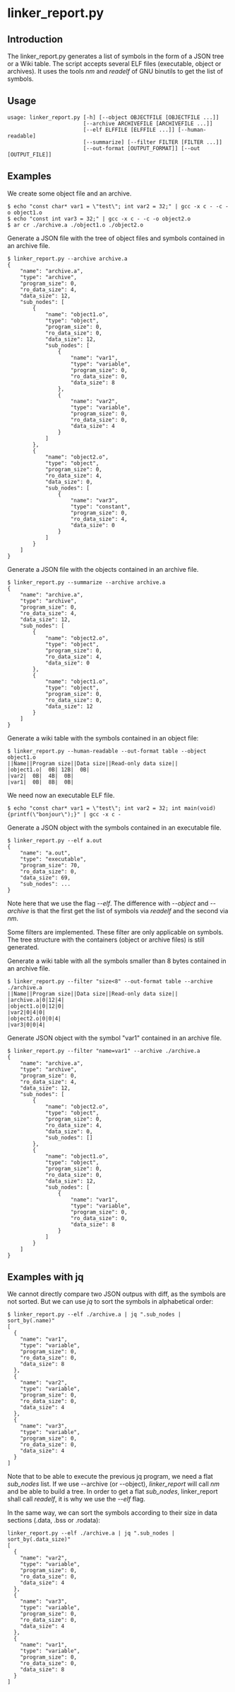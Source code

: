 # linker_report.py

## Introduction

The linker_report.py generates a list of symbols in the form of a JSON tree or
a Wiki table. The script accepts several ELF files (executable, object or
archives). It uses the tools *nm* and *readelf* of GNU binutils to get the list
of symbols.

## Usage

```
usage: linker_report.py [-h] [--object OBJECTFILE [OBJECTFILE ...]]
                        [--archive ARCHIVEFILE [ARCHIVEFILE ...]]
                        [--elf ELFFILE [ELFFILE ...]] [--human-readable]
                        [--summarize] [--filter FILTER [FILTER ...]]
                        [--out-format [OUTPUT_FORMAT]] [--out [OUTPUT_FILE]]
```

## Examples

We create some object file and an archive.

```console
$ echo "const char* var1 = \"test\"; int var2 = 32;" | gcc -x c - -c -o object1.o
$ echo "const int var3 = 32;" | gcc -x c - -c -o object2.o
$ ar cr ./archive.a ./object1.o ./object2.o
```

Generate a JSON file with the tree of object files and symbols contained in
an archive file.

```console
$ linker_report.py --archive archive.a
{
    "name": "archive.a",
    "type": "archive",
    "program_size": 0,
    "ro_data_size": 4,
    "data_size": 12,
    "sub_nodes": [
        {
            "name": "object1.o",
            "type": "object",
            "program_size": 0,
            "ro_data_size": 0,
            "data_size": 12,
            "sub_nodes": [
                {
                    "name": "var1",
                    "type": "variable",
                    "program_size": 0,
                    "ro_data_size": 0,
                    "data_size": 8
                },
                {
                    "name": "var2",
                    "type": "variable",
                    "program_size": 0,
                    "ro_data_size": 0,
                    "data_size": 4
                }
            ]
        },
        {
            "name": "object2.o",
            "type": "object",
            "program_size": 0,
            "ro_data_size": 4,
            "data_size": 0,
            "sub_nodes": [
                {
                    "name": "var3",
                    "type": "constant",
                    "program_size": 0,
                    "ro_data_size": 4,
                    "data_size": 0
                }
            ]
        }
    ]
}
```

Generate a JSON file with the objects contained in an archive file.

```console
$ linker_report.py --summarize --archive archive.a
{
    "name": "archive.a",
    "type": "archive",
    "program_size": 0,
    "ro_data_size": 4,
    "data_size": 12,
    "sub_nodes": [
        {
            "name": "object2.o",
            "type": "object",
            "program_size": 0,
            "ro_data_size": 4,
            "data_size": 0
        },
        {
            "name": "object1.o",
            "type": "object",
            "program_size": 0,
            "ro_data_size": 0,
            "data_size": 12
        }
    ]
}
```

Generate a wiki table with the symbols contained in an object file:

```console
$ linker_report.py --human-readable --out-format table --object object1.o
||Name||Program size||Data size||Read-only data size||
|object1.o|  0B| 12B|  0B|
|var2|  0B|  4B|  0B|
|var1|  0B|  8B|  0B|
```

We need now an executable ELF file.

```console
$ echo "const char* var1 = \"test\"; int var2 = 32; int main(void) {printf(\"bonjour\");}" | gcc -x c -
```

Generate a JSON object with the symbols contained in an executable file.

```console
$ linker_report.py --elf a.out
{
    "name": "a.out",
    "type": "executable",
    "program_size": 70,
    "ro_data_size": 0,
    "data_size": 69,
    "sub_nodes": ...
}
```

Note here that we use the flag *--elf*. The difference with *--object* and
*--archive* is that the first get the list of symbols via *readelf* and the
second via *nm*.

Some filters are implemented. These filter are only applicable on symbols. The
tree structure with the containers (object or archive files) is still
generated.

Generate a wiki table with all the symbols smaller than 8 bytes contained in an
archive file.

```console
$ linker_report.py --filter "size<8" --out-format table --archive ./archive.a
||Name||Program size||Data size||Read-only data size||
|archive.a|0|12|4|
|object1.o|0|12|0|
|var2|0|4|0|
|object2.o|0|0|4|
|var3|0|0|4|
```

Generate JSON object with the symbol "var1" contained in an archive file.

```console
$ linker_report.py --filter "name=var1" --archive ./archive.a
{
    "name": "archive.a",
    "type": "archive",
    "program_size": 0,
    "ro_data_size": 4,
    "data_size": 12,
    "sub_nodes": [
        {
            "name": "object2.o",
            "type": "object",
            "program_size": 0,
            "ro_data_size": 4,
            "data_size": 0,
            "sub_nodes": []
        },
        {
            "name": "object1.o",
            "type": "object",
            "program_size": 0,
            "ro_data_size": 0,
            "data_size": 12,
            "sub_nodes": [
                {
                    "name": "var1",
                    "type": "variable",
                    "program_size": 0,
                    "ro_data_size": 0,
                    "data_size": 8
                }
            ]
        }
    ]
}
```

## Examples with jq

We cannot directly compare two JSON outpus with diff, as the symbols are not
sorted. But we can use *jq* to sort the symbols in alphabetical order:

```console
$ linker_report.py --elf ./archive.a | jq ".sub_nodes | sort_by(.name)"
[
  {
    "name": "var1",
    "type": "variable",
    "program_size": 0,
    "ro_data_size": 0,
    "data_size": 8
  },
  {
    "name": "var2",
    "type": "variable",
    "program_size": 0,
    "ro_data_size": 0,
    "data_size": 4
  },
  {
    "name": "var3",
    "type": "variable",
    "program_size": 0,
    "ro_data_size": 0,
    "data_size": 4
  }
]
```

Note that to be able to execute the previous jq program, we need a flat
*sub_nodes* list. If we use --archive (or --object), *linker_report* will call
*nm* and be able to build a tree. In order to get a flat *sub_nodes*,
linker_report shall call *readelf*, it is why we use the *--elf* flag.

In the same way, we can sort the symbols according to their size in data
sections (.data, .bss or .rodata):

```console
linker_report.py --elf ./archive.a | jq ".sub_nodes | sort_by(.data_size)"
[
  {
    "name": "var2",
    "type": "variable",
    "program_size": 0,
    "ro_data_size": 0,
    "data_size": 4
  },
  {
    "name": "var3",
    "type": "variable",
    "program_size": 0,
    "ro_data_size": 0,
    "data_size": 4
  },
  {
    "name": "var1",
    "type": "variable",
    "program_size": 0,
    "ro_data_size": 0,
    "data_size": 8
  }
]
```
